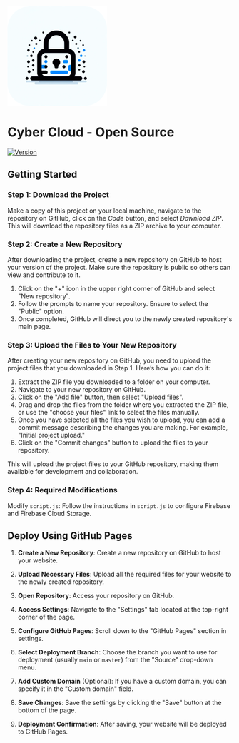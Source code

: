 ![Alt text](https://github.com/ChickenRei/Cyber-Cloud-OpenSource/blob/3b080267f527e12bc64f4027ef500e9562567641/logo.png)

# Cyber Cloud - Open Source
[![Version](https://img.shields.io/badge/Version-1.0.0-brightgreen)](https://github.com/your_username/your_repository/releases/tag/v1.0.0)

## Getting Started
### Step 1: Download the Project

Make a copy of this project on your local machine, navigate to the repository on GitHub, click on the *Code* button, and select *Download ZIP*. This will download the repository files as a ZIP archive to your computer.

### Step 2: Create a New Repository

After downloading the project, create a new repository on GitHub to host your version of the project. Make sure the repository is public so others can view and contribute to it.

1. Click on the "+" icon in the upper right corner of GitHub and select "New repository".
2. Follow the prompts to name your repository. Ensure to select the "Public" option.
4. Once completed, GitHub will direct you to the newly created repository's main page.

### Step 3: Upload the Files to Your New Repository

After creating your new repository on GitHub, you need to upload the project files that you downloaded in Step 1. Here’s how you can do it:

1. Extract the ZIP file you downloaded to a folder on your computer.
2. Navigate to your new repository on GitHub.
3. Click on the "Add file" button, then select "Upload files".
4. Drag and drop the files from the folder where you extracted the ZIP file, or use the "choose your files" link to select the files manually.
5. Once you have selected all the files you wish to upload, you can add a commit message describing the changes you are making. For example, "Initial project upload."
6. Click on the "Commit changes" button to upload the files to your repository.

This will upload the project files to your GitHub repository, making them available for development and collaboration.

### Step 4: Required Modifications
Modify `script.js`: Follow the instructions in `script.js` to configure Firebase and Firebase Cloud Storage.

## Deploy Using GitHub Pages

1. **Create a New Repository**: Create a new repository on GitHub to host your website.

2. **Upload Necessary Files**: Upload all the required files for your website to the newly created repository.

3. **Open Repository**: Access your repository on GitHub.

4. **Access Settings**: Navigate to the "Settings" tab located at the top-right corner of the page.

5. **Configure GitHub Pages**: Scroll down to the "GitHub Pages" section in settings.

6. **Select Deployment Branch**: Choose the branch you want to use for deployment (usually `main` or `master`) from the "Source" drop-down menu.

7. **Add Custom Domain** (Optional): If you have a custom domain, you can specify it in the "Custom domain" field.

8. **Save Changes**: Save the settings by clicking the "Save" button at the bottom of the page.

9. **Deployment Confirmation**: After saving, your website will be deployed to GitHub Pages.
